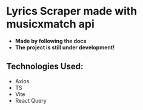 # Lyrics Scraper made with musicxmatch api

- **Made by following the docs**
- **The project is still under development!**
  
## Technologies Used:

- Axios
- TS
- Vite
- React Query